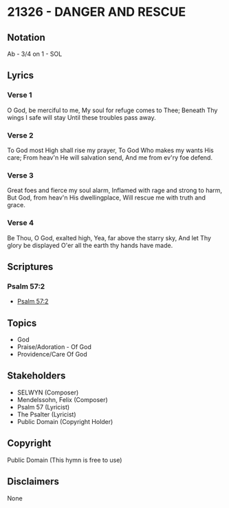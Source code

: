 # 21326 - DANGER AND RESCUE

## Notation

Ab - 3/4 on 1 - SOL

## Lyrics

### Verse 1

O God, be merciful to me, My soul for refuge comes to Thee; Beneath Thy wings I safe will stay Until these troubles pass away.

### Verse 2

To God most High shall rise my prayer, To God Who makes my wants His care; From heav'n He will salvation send, And me from ev'ry foe defend. 

### Verse 3

Great foes and fierce my soul alarm, Inflamed with rage and strong to harm, But God, from heav'n His dwellingplace, Will rescue me with truth and grace.

### Verse 4

Be Thou, O God, exalted high, Yea, far above the starry sky, And let Thy glory be displayed O'er all the earth thy hands have made.


## Scriptures

### Psalm 57:2

- [Psalm 57:2](https://www.biblegateway.com/passage/?search=Psalm%2057%3A2)


## Topics

- God
- Praise/Adoration - Of God
- Providence/Care Of God

## Stakeholders

- SELWYN (Composer)
- Mendelssohn, Felix (Composer)
- Psalm 57 (Lyricist)
- The Psalter (Lyricist)
- Public Domain (Copyright Holder)

## Copyright

Public Domain
(This hymn is free to use)

## Disclaimers

None

